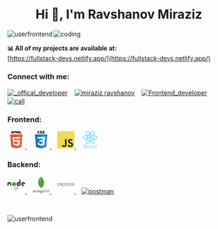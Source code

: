 <h1 align="center">Hi 👋, I'm Ravshanov Miraziz</h1>
<!-- <h3 align="center">A passionate frontend developer from Uzbekistan</h3> -->

<img align="right" alt="coding" width="400" src="https://qph.cf2.quoracdn.net/main-qimg-7b994de7e7f9a66bf9c71dc68ebb9330">

<p align="left"> <img src="https://komarev.com/ghpvc/?username=userfrontend&label=Profile%20views&color=0e75b6&style=flat" alt="userfrontend" /> </p>

<b>📊 All of my projects are available at:</b> <br/> [https://fullstack-devs.netlify.app/](https://fullstack-devs.netlify.app/)

<h3 align="left">Connect with me:</h3>
<p align="left">
<a href="https://www.instagram.com/_offical_developer/" target="blank"><img align="center" src="https://raw.githubusercontent.com/rahuldkjain/github-profile-readme-generator/master/src/images/icons/Social/instagram.svg" alt="_offical_developer" height="30" width="40" /></a>
&nbsp;&nbsp;
<a href="https://linkedin.com/in/miraziz-ravshanov-38630730a/" target="blank"><img align="center" src="https://raw.githubusercontent.com/rahuldkjain/github-profile-readme-generator/master/src/images/icons/Social/linked-in-alt.svg" alt="miraziz ravshanov" height="30" width="40" /></a>
&nbsp;&nbsp;
<a href="https://t.me/Frontend_deveIoper" target="blank"><img align="center" src="https://upload.wikimedia.org/wikipedia/commons/8/83/Telegram_2019_Logo.svg" alt="Frontend_deveIoper" height="35" width="40" /></a>
&nbsp;&nbsp;
<a href="tel:+998934905134" target="blank"><img align="center" src="https://freesvg.org/img/phone-call-icon.png" alt="call" height="40" width="40" /></a>
</p>
<p align="left">
    <h3 align="left">Frontend:</h3>
    <a href="https://www.w3.org/html/" target="_blank" rel="noreferrer"> 
      <img src="https://raw.githubusercontent.com/devicons/devicon/master/icons/html5/html5-original-wordmark.svg" alt="html5" width="40" height="40"/> 
    </a> 
    &nbsp;&nbsp;
    <a href="https://www.w3schools.com/css/" target="_blank" rel="noreferrer"> 
      <img src="https://raw.githubusercontent.com/devicons/devicon/master/icons/css3/css3-original-wordmark.svg" alt="css3" width="40" height="40"/> 
    </a> 
    &nbsp;&nbsp;
    <a href="https://developer.mozilla.org/en-US/docs/Web/JavaScript" target="_blank" rel="noreferrer"> 
      <img src="https://raw.githubusercontent.com/devicons/devicon/master/icons/javascript/javascript-original.svg" alt="javascript" width="40" height="40"/> 
    </a> 
    &nbsp;&nbsp;
    <a href="https://reactjs.org/" target="_blank" rel="noreferrer"> 
      <img src="https://raw.githubusercontent.com/devicons/devicon/master/icons/react/react-original-wordmark.svg" alt="react" width="40" height="40"/> 
    </a> 
    <h3 align="left">Backend:</h3>
    <a href="https://nodejs.org" target="_blank" rel="noreferrer"> 
      <img src="https://raw.githubusercontent.com/devicons/devicon/master/icons/nodejs/nodejs-original-wordmark.svg" alt="nodejs" width="40" height="40"/> 
    </a> 
    &nbsp;&nbsp;
    <a href="https://www.mongodb.com/" target="_blank" rel="noreferrer"> 
      <img src="https://raw.githubusercontent.com/devicons/devicon/master/icons/mongodb/mongodb-original-wordmark.svg" alt="mongodb" width="40" height="40"/> 
    </a> 
    &nbsp;&nbsp;
    <a href="https://expressjs.com" target="_blank" rel="noreferrer"> 
      <img src="https://raw.githubusercontent.com/devicons/devicon/master/icons/express/express-original-wordmark.svg" alt="express" width="40" height="40"/> 
    </a> 
    &nbsp;&nbsp;
    <a href="https://postman.com" target="_blank" rel="noreferrer"> 
      <img src="https://www.vectorlogo.zone/logos/getpostman/getpostman-icon.svg" alt="postman" width="40" height="40"/> 
    </a>
<!--     <h4>More:</h4> -->
<!--     <a href="https://git-scm.com/" target="_blank" rel="noreferrer"> 
      <img src="https://www.vectorlogo.zone/logos/git-scm/git-scm-icon.svg" alt="git" width="40" height="40"/> 
    </a> 
    &nbsp;&nbsp;
    <a href="https://tailwindcss.com/" target="_blank" rel="noreferrer"> 
      <img src="https://www.vectorlogo.zone/logos/tailwindcss/tailwindcss-icon.svg" alt="tailwind" width="40" height="40"/> 
    </a> 
    &nbsp;&nbsp;
    <a href="https://www.typescriptlang.org/" target="_blank" rel="noreferrer"> 
      <img src="https://raw.githubusercontent.com/devicons/devicon/master/icons/typescript/typescript-original.svg" alt="typescript" width="40" height="40"/> 
    </a>  -->
</p>
</br>
<p><img align="left" src="https://github-readme-stats.vercel.app/api/top-langs?username=userfrontend&show_icons=true&locale=en&layout=compact" alt="userfrontend" /></p>

<p>&nbsp;
<!--   <img align="center" src="https://github-readme-stats.vercel.app/api?username=userfrontend&show_icons=true&locale=en" alt="userfrontend" /> -->
</p>

<p>
<!--   <img align="center" src="https://github-readme-streak-stats.herokuapp.com/?user=userfrontend&" alt="userfrontend" /> -->
</p>
